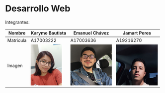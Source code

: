 # Desarrollo Web

Integrantes:

| Nombre | Karyme Bautista | Emanuel Chávez | Jamart Peres | 
| ------------- | ------------- | ------------- |  ------------- |
| Matricula  | A17003222  | A17003636 | A19216270 | 
| Imagen | <img src="https://github.com/EmaRCB/DesarrolloWeb/blob/main/Recursos/BAUTISTA_KARYME.jpg" data-canonical-src="https://github.com/EmaRCB/DesarrolloWeb/blob/main/Recursos/BAUTISTA_KARYME.jpg" width="100" height="133.3" />  | <img src="https://github.com/EmaRCB/DesarrolloWeb/blob/main/Recursos/CHAVEZ_EMANUEL.jpg" data-canonical-src="https://github.com/EmaRCB/DesarrolloWeb/blob/main/Recursos/CHAVEZ_EMANUEL.jpg" width="133.3" height="133.3" /> | <img src="https://github.com/EmaRCB/DesarrolloWeb/blob/main/Recursos/PEREZ_JAMART.jpeg" data-canonical-src="https://github.com/EmaRCB/DesarrolloWeb/blob/main/Recursos/PEREZ_JAMART.jpeg" width="133.3" height="133.3" /> | 
